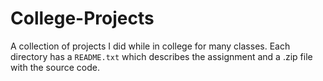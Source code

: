 # College-Projects
A collection of projects I did while in college for many classes. Each directory has a `README.txt` which describes the assignment and a .zip file with the source code.
